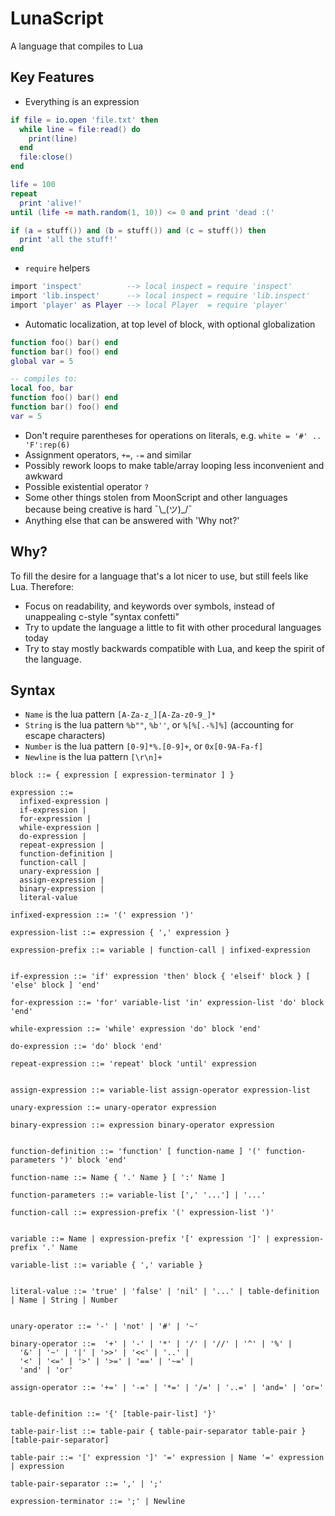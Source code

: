 # LunaScript

A language that compiles to Lua

## Key Features

- Everything is an expression

```lua
if file = io.open 'file.txt' then
  while line = file:read() do
    print(line)
  end
  file:close()
end

life = 100
repeat
  print 'alive!'
until (life -= math.random(1, 10)) <= 0 and print 'dead :('

if (a = stuff()) and (b = stuff()) and (c = stuff()) then
  print 'all the stuff!'
end
```

- `require` helpers

```lua
import 'inspect'          --> local inspect = require 'inspect'
import 'lib.inspect'      --> local inspect = require 'lib.inspect'
import 'player' as Player --> local Player  = require 'player'
```

- Automatic localization, at top level of block, with optional globalization

```lua
function foo() bar() end
function bar() foo() end
global var = 5

-- compiles to:
local foo, bar
function foo() bar() end
function bar() foo() end
var = 5
```

- Don't require parentheses for operations on literals, e.g. `white = '#' .. 'F':rep(6)`
- Assignment operators, `+=`, `-=` and similar
- Possibly rework loops to make table/array looping less inconvenient and awkward
- Possible existential operator `?`
- Some other things stolen from MoonScript and other languages because being creative is hard ¯\\\_(ツ)\_/¯
- Anything else that can be answered with 'Why not?'

## Why?

To fill the desire for a language that's a lot nicer to use, but still feels like Lua. Therefore:
- Focus on readability, and keywords over symbols, instead of unappealing c-style "syntax confetti"
- Try to update the language a little to fit with other procedural languages today
- Try to stay mostly backwards compatible with Lua, and keep the spirit of the language.

## Syntax

- `Name` is the lua pattern `[A-Za-z_][A-Za-z0-9_]*`
- `String` is the lua pattern `%b""`, `%b''`, or `%[%[.-%]%]` (accounting for escape characters)
- `Number` is the lua pattern `[0-9]*%.[0-9]+`, or `0x[0-9A-Fa-f]`
- `Newline` is the lua pattern `[\r\n]+`

```
block ::= { expression [ expression-terminator ] }

expression ::=
  infixed-expression |
  if-expression |
  for-expression |
  while-expression |
  do-expression |
  repeat-expression |
  function-definition |
  function-call |
  unary-expression |
  assign-expression |
  binary-expression |
  literal-value

infixed-expression ::= '(' expression ')'

expression-list ::= expression { ',' expression }

expression-prefix ::= variable | function-call | infixed-expression


if-expression ::= 'if' expression 'then' block { 'elseif' block } [ 'else' block ] 'end'

for-expression ::= 'for' variable-list 'in' expression-list 'do' block 'end'

while-expression ::= 'while' expression 'do' block 'end'

do-expression ::= 'do' block 'end'

repeat-expression ::= 'repeat' block 'until' expression


assign-expression ::= variable-list assign-operator expression-list

unary-expression ::= unary-operator expression

binary-expression ::= expression binary-operator expression


function-definition ::= 'function' [ function-name ] '(' function-parameters ')' block 'end'

function-name ::= Name { '.' Name } [ ':' Name ]

function-parameters ::= variable-list [',' '...'] | '...'

function-call ::= expression-prefix '(' expression-list ')'


variable ::= Name | expression-prefix '[' expression ']' | expression-prefix '.' Name

variable-list ::= variable { ',' variable }


literal-value ::= 'true' | 'false' | 'nil' | '...' | table-definition | Name | String | Number


unary-operator ::= '-' | 'not' | '#' | '~'

binary-operator ::=  '+' | '-' | '*' | '/' | '//' | '^' | '%' |
  '&' | '~' | '|' | '>>' | '<<' | '..' |
  '<' | '<=' | '>' | '>=' | '==' | '~=' |
  'and' | 'or'

assign-operator ::= '+=' | '-=' | '*=' | '/=' | '..=' | 'and=' | 'or='


table-definition ::= '{' [table-pair-list] '}'

table-pair-list ::= table-pair { table-pair-separator table-pair } [table-pair-separator]

table-pair ::= '[' expression ']' '=' expression | Name '=' expression | expression

table-pair-separator ::= ',' | ';'

expression-terminator ::= ';' | Newline
```
